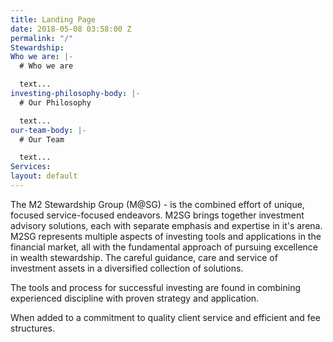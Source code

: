 ```yaml
---
title: Landing Page
date: 2018-05-08 03:58:00 Z
permalink: "/"
Stewardship: 
Who we are: |-
  # Who we are

  text...
investing-philosophy-body: |-
  # Our Philosophy

  text...
our-team-body: |-
  # Our Team

  text...
Services: 
layout: default
---
```


The M2 Stewardship Group (M@SG) - is the combined effort of unique, focused service-focused endeavors.  M2SG brings together investment advisory solutions, each with separate emphasis and expertise in it's arena.  M2SG represents multiple aspects of investing tools and applications in the financial market, all with the fundamental approach of pursuing excellence in wealth stewardship.  The careful guidance, care and service of investment assets in a diversified collection of solutions.

The tools and process for successful investing are found in combining experienced discipline with proven strategy and application.  

When added to a commitment to quality client service and efficient  and fee structures.

